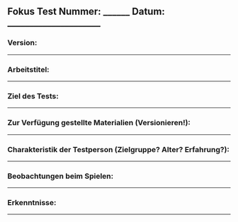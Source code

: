 ## Fokus Test Nummer: ______     Datum: _____________________

### Version:
_____________________________

### Arbeitstitel:
____________________________________________________________________

### Ziel des Tests:
____________________________________________________________________

### Zur Verfügung gestellte Materialien (Versionieren!):
____________________________________________________________________

### Charakteristik der Testperson (Zielgruppe? Alter? Erfahrung?):
____________________________________________________________________

### Beobachtungen beim Spielen:
____________________________________________________________________

### Erkenntnisse:
____________________________________________________________________